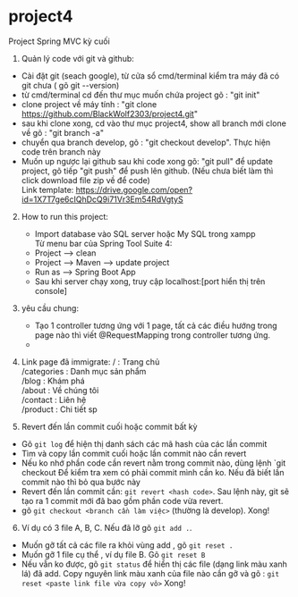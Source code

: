 # project4
Project Spring MVC kỳ cuối

1. Quản lý code với git và github: 
  * Cài đặt git (seach google), từ cửa sổ cmd/terminal kiểm tra máy đã có git chưa ( gõ git --version)
  * từ cmd/terminal cd đến thư mục muốn chứa project gõ : "git init"
  * clone project về máy tính : "git clone https://github.com/BlackWolf2303/project4.git"
  * sau khi clone xong, cd vào thư mục project4, show all branch mới clone về gõ : "git branch -a" 
  * chuyển qua branch develop, gõ : "git checkout develop". Thực hiện code trên branch này
  * Muốn up ngược lại github sau khi code xong gõ: "git pull" để update project, gõ tiếp "git push" để push lên github.
  (Nếu chưa biết làm thì click download file zip về để code)<br>
  Link template: https://drive.google.com/open?id=1X7T7ge6cIQhDcQ9i71Vr3Em54RdVgtyS


2. How to run this project: 
    * Import database vào SQL server hoặc My SQL trong xampp <br>
  Từ menu bar của Spring Tool Suite 4:
    * Project  --> clean 
    * Project --> Maven --> update project
    * Run as --> Spring Boot App
    * Sau khi server chạy xong, truy cập localhost:[port hiển thị trên console]

3. yêu cầu chung: 
    * Tạo 1 controller tương ứng với 1 page, tất cả các điều hướng trong page nào thì viết @RequestMapping trong controller tương ứng.
    * 

4. Link page đã immigrate:
      /             : Trang chủ <br>
      /categories   : Danh mục sản phẩm <br>
      /blog         : Khám phá <br>
      /about        : Về chúng tôi <br>
      /contact      : Liên hệ <br>
      /product      : Chi tiết sp <br>

5. Revert đến lần commit cuối hoặc commit bất kỳ
 * Gõ `git log` để hiện thị danh sách các mã hash của các lần commit
 * Tìm và copy <hash code> lần commit cuối hoặc lần commit nào cần revert
 * Nếu ko nhớ phần code cần revert nằm trong commit nào, dùng lệnh `git checkout <hash code> Để kiểm tra xem có phải commit mình cần ko. Nếu đã biết lần commit nào thì bỏ qua bước này
 * Revert đến lần commit cần: `git revert <hash code>`. Sau lệnh này, git sẽ tạo ra 1 commit mới đã bao gồm phần code vừa revert.
 * gõ `git checkout <branch cần làm việc>` (thường là develop). 
 Xong! 
 
 6. Ví dụ có 3 file A, B, C. Nếu đã lỡ gõ `git add .`. 
  * Muốn gỡ tất cả các file ra khỏi vùng add , gõ `git reset . `
  * Muốn gỡ 1 file cụ thể , ví dụ file B. Gõ `git reset B`
  * Nếu vẫn ko được, gõ `git status` để hiển thị các file (dạng link màu xanh lá) đã add. Copy nguyên link màu xanh của file nào cần gỡ và gõ : `git reset <paste link file vừa copy vô>` 
Xong!
